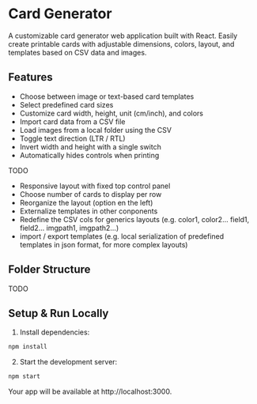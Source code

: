 # Card Generator

A customizable card generator web application built with React. Easily create printable cards with adjustable dimensions, colors, layout, and templates based on CSV data and images.

## Features

- Choose between image or text-based card templates
- Select predefined card sizes
- Customize card width, height, unit (cm/inch), and colors
- Import card data from a CSV file
- Load images from a local folder using the CSV
- Toggle text direction (LTR / RTL)
- Invert width and height with a single switch
- Automatically hides controls when printing

TODO
- Responsive layout with fixed top control panel
- Choose number of cards to display per row
- Reorganize the layout (option en the left)
- Externalize templates in other conponents
- Redefine the CSV cols for generics layouts (e.g. color1, color2... field1, field2... imgpath1, imgpath2...)
- import / export templates (e.g. local serialization of predefined templates in json format, for more complex layouts)


## Folder Structure

TODO


## Setup & Run Locally

1. Install dependencies:
```bash
npm install
```
2. Start the development server:
```bash
npm start
```

Your app will be available at http://localhost:3000.
